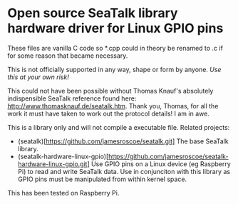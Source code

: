 # Open source SeaTalk library hardware driver for Linux GPIO pins

These files are vanilla C code so *.cpp could in theory be renamed to .c if for some reason that became necessary.

This is not officially supported in any way, shape or form by anyone. *Use this at your own risk!*

This could not have been possible without Thomas Knauf's absolutely indispensible SeaTalk reference found here: http://www.thomasknauf.de/seatalk.htm. Thank you, Thomas, for all the work it must have taken to work out the protocol details! I am in awe.

This is a library only and will not compile a executable file. Related projects:
- (seatalk)[https://github.com/jamesroscoe/seatalk.git] The base SeaTalk library.
- (seatalk-hardware-linux-gpio)[https://github.com/jamesroscoe/seatalk-hardware-linux-gpio.git] Use GPIO pins on a Linux device (eg Raspberry Pi) to read and write SeaTalk data. Use in conjunciton with this library as GPIO pins must be manipulated from within kernel space.

This has been tested on Raspberry Pi.
